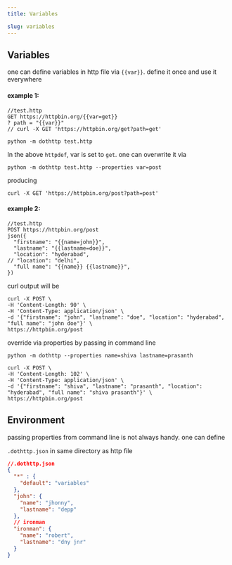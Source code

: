 ```yaml
---
title: Variables

slug: variables
---
```


## Variables

one can define variables in http file via `{{var}}`. define it once and use it everywhere

#### example 1:

```shell
//test.http
GET https://httpbin.org/{{var=get}}
? path = "{{var}}"
// curl -X GET 'https://httpbin.org/get?path=get'
```

`python -m dothttp test.http`

In the above `httpdef`, var is set to `get`. one can overwrite it via

`python -m dothttp test.http --properties var=post`

producing

`curl -X GET 'https://httpbin.org/post?path=post'`

#### example 2:

```http
//test.http
POST https://httpbin.org/post
json({
  "firstname": "{{name=john}}",
  "lastname": "{{lastname=doe}}",
  "location": "hyderabad",
// "location": "delhi",
  "full name": "{{name}} {{lastname}}",
})
```

curl output will be

```shell
curl -X POST \
-H 'Content-Length: 90' \
-H 'Content-Type: application/json' \
-d '{"firstname": "john", "lastname": "doe", "location": "hyderabad", "full name": "john doe"}' \
https://httpbin.org/post
```

override via properties by passing in command line

`python -m dothttp --properties name=shiva lastname=prasanth`

```shell
curl -X POST \
-H 'Content-Length: 102' \
-H 'Content-Type: application/json' \
-d '{"firstname": "shiva", "lastname": "prasanth", "location": "hyderabad", "full name": "shiva prasanth"}' \
https://httpbin.org/post
```

## Environment

passing properties from command line is not always handy. one can define

`.dothttp.json` in same directory as http file

```json
//.dothttp.json
{
  "*" : {
    "default": "variables"
  },
  "john": {
    "name": "jhonny",
    "lastname": "depp"
  },
  // ironman
  "ironman": {
    "name": "robert",
    "lastname": "dny jnr"
  }
}
```